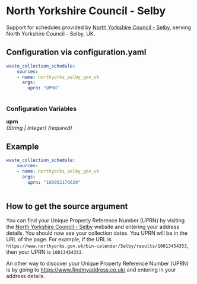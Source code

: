 # North Yorkshire Council - Selby

Support for schedules provided by [North Yorkshire Council - Selby](https://northyorks.gov.uk), serving North Yorkshire Council - Selby, UK.

## Configuration via configuration.yaml

```yaml
waste_collection_schedule:
    sources:
    - name: northyorks_selby_gov_uk
      args:
        uprn: "UPRN"
        
```

### Configuration Variables

**uprn**  
*(String | Integer) (required)*

## Example

```yaml
waste_collection_schedule:
    sources:
    - name: northyorks_selby_gov_uk
      args:
        uprn: "100052176620"
        
```

## How to get the source argument

You can find your Unique Property Reference Number (UPRN) by visiting the [North Yorkshire Council - Selby](https://www.northyorks.gov.uk/bin-calendar/lookup) website and entering your address details. You should now see your collection dates. You UPRN will be in the URL of the page. For example, if the URL is `https://www.northyorks.gov.uk/bin-calendar/Selby/results/10013454353`, then your UPRN is `10013454353`.

An other way to discover your Unique Property Reference Number (UPRN) is by going to <https://www.findmyaddress.co.uk/> and entering in your address details.
